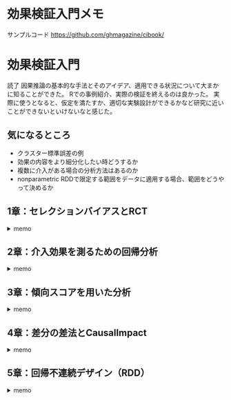 # 効果検証入門メモ

サンプルコード
https://github.com/ghmagazine/cibook/

# 効果検証入門

読了 
因果推論の基本的な手法とそのアイデア、適用できる状況について大まかに知ることができた。
Rでの事例紹介、実際の検証を終えるのは良かった。
実際に使うとなると、仮定を満たすか、適切な実験設計ができるかなど研究に近いことができないといけないなと感じた。


## 気になるところ

- クラスター標準誤差の例
- 効果の内容をより細分化したい時どうするか
- 複数に介入がある場合の分析方法はあるのか
- nonparametric RDDで限定する範囲をデータに適用する場合、範囲をどうやって決めるか


## 1章：セレクションバイアスとRCT

<details>
<summary>memo</summary>

- 効果：施策（介入、処置）以外の要因が同一となった状況での比較によって知り得た施策の影響度合い
- RCT(ABテスト含む)：グループの平均的な性質が同質なグループを介入の有無で分け、これらに施策が与えた影響を比較する試験
- 母集団：潜在的に観測し得る全てのデータを含む集団。
- 標本集団：母集団からいくらかの標本を抽出してなる集団
- 推定：標本集団から母集団の性質を推測すること

#### ポテンシャルアウトカムフレームワーク
ユーザーを<img src="https://latex.codecogs.com/gif.latex?i" />、介入の有無を01とし、<img src="https://latex.codecogs.com/gif.latex?Z_{i}" />で表す。つまりはユーザー1に介入する場合<img src="https://latex.codecogs.com/gif.latex?Z_{i}=1" />。
このユーザの売り上げを<img src="https://latex.codecogs.com/gif.latex?Y_{i}" />で表す。つまりはユーザー1に介入があった場合、<img src="https://latex.codecogs.com/gif.latex?Y_{i}^{(1)}(Z_{i}=1)" />。
これは介入の有無でとる値が二値なので以下のように一つの式に整理できる。

<img src="https://latex.codecogs.com/gif.latex?Y_{i}&space;=&space;Y_{i}^{(0)}(1-Z_{i})&space;&plus;&space;Y_{i}^{(1)}Z_{i}" />

<br>
<br>

この単一のサンプル$i$に介入が行われた場合の売り上げと行われなかった場合の売り上げの差に介入の本当の効果があると考えることをポテンシャルアウトカムフレームワークという。ポテンシャルアウトカムとはつまりは反実仮想のことをさす。AとBの選択肢があるとき、私はAを選択してなんらかの結果を得た。この時のポテンシャルアウトカムはBを選択した時の結果のことをさす。売り上げならば介入した時の結果が<img src="https://latex.codecogs.com/gif.latex?Y_{i}^{(1)}" />ならば、ポテンシャルアウトカムは<img src="https://latex.codecogs.com/gif.latex?Y_{i}^{(0)}" />である。

介入の効果を表す値を<img src="https://latex.codecogs.com/gif.latex?\tau" />とすると、ユーザーiへの効果の度合いを売り上げの差分の形で表せる


<img src="https://latex.codecogs.com/gif.latex?\tau_{i} = Y_{i}^{(1)} - Y_{i}^{(0)}" />

<br>
<br>



しかし実際にはこの計算式のどちらか一方の結果（売り上げ）しか常に手に入れられない。分かるのはユーザー<img src="https://latex.codecogs.com/gif.latex?i" />への介入の有無とその結果のみであって、ポテンシャルアウトカムは得られない。つまりはある個人に関する比較はできないことになる。

そこで、次に考えるのはユーザーのグループである。介入の有無でグループを作り、これらを比較することで「平均的な」効果を測る。
これは売り上げの期待値を比較し、差を得ることである。

<img src="https://latex.codecogs.com/gif.latex?\tau = E[Y_{(1)}] - E[Y_{(0)}]" />

<br>
<br>

E[]は期待値を表し、母集団における平均を表している。つまりは興味のある介入の効果とは、母集団に置いて介入の有無ぞれぞれの場合の売り上げの平均の差である。このような効果は母集団の平均的な効果を示し、平均処置効果（Average treatment Effect: ATE）と呼ばれる。

上記式を変形すると、介入がなかった場合の売り上げに平均処置効果の補正項を加えることで介入があった場合の売り上げを求める式に改変できる。

<img src="https://latex.codecogs.com/gif.latex?E[Y_{(1)}]  =  E[Y_{(0)}] + \tau" />

<br>
<br>


#### 平均的な効果の比較
実験をせず（ランダム化せず）に担当者が選んだユーザーグループに介入の有無を割り振る場合、最も簡単な効果の推定はk区グループのユーザー売り上げの平均を差分をとることである。ここでの効果の推定値を$\hat{\tau}_{naive}$と表す。分析するデータのサンプルサイズをNとすると、


<img src="https://latex.codecogs.com/gif.latex?\hat{\tau}_{naive} = \frac{1}{\sum_{i=1}^{N}Z_{i}} \sum_{i=1}^{N}Y_{i}Z_{i} - \frac{1}{1- \sum_{i=1}^{N}Z_{i}} \sum_{i=1}^{N}Y_{i}(1- Z_{i})" />

<br>
<br>

実際には100の効果しかないデータで300の効果があるという分析結果が得られるのはなぜか？グループ間の比較が母集団の何を推定しているか？
これはセレクションバイアルの分が本当の効果(100)に加算されているためである

注意：分析のバイアスがサンプルサイズが大きくなることによって解決されるという謎の議論が行われることがある


#### RCTが最も信頼のおける分析方法である理由
RCTが割り当てをランダムに行う。つまりは$Z_{i}$がランダムに決定されるので、潜在的な傾向が偏りにくい
ただし、これはサンプルサイズが十分に大きくないといけない。サンプルサイズによってそのサンプルグループのセ潜在的傾向の平均が偏る確率が小さくなる。
つまりは潜在的な傾向の期待値は介入の有無のグループで同一になるため、セレクションバイアスが0になることが期待できる。

##### 十分大きいとはどれくらい大きいのか? -> 有意差を算出できる程度のデータサイズとはどれくらいかは物によるけどこれ自体の算出が必要

#### 有意差検定

- 中心極限定理：手元に得られたデータにおける平均の分布は元々のデータがどんな分布であれ正規分布で近似できる
- t検定：中心極限定理を元に、対象とする分布の平均値が他と異なるかどうかを推定する(ex 分布Aの平均値が0と異なるかどうか)


t検定のプロセス
- 1.標準誤差の算出
   - 標準誤差：大雑把に得られた推定結果が変動しそうな範囲を示す
- 2.効果の推定値と標準誤差を使ってt値を算出
   - t値：グループ間の平均の差を標準誤差で割ることで、標準誤差の何倍あるかを算出したもの
- 3.t値を使ってp値を算出
   - p値：得られた推定結果の効果が0であるにもかかわらず得られてしまう確率
- 4.p値を有意水準と比較する
   - 有意水準：経験的に設定した水準よりもp値よりも低い場合には「本来の期待値は0である状態」から得られた可能性は十分に低いと結論づける


#### ビジネスにおける因果推論の必要性
- RCTの実行にはコストがかかる
   - 分析の上では良いがビジネス上大きなコストになる実験である
   - 倫理的観点や信用リスクから現実として不可能
- セレクションバイアスは不可避
    - 実験担当が利得を高めようと選択した結果現れる
- ビジネスにおけるバイアスのループ
    - PDCAを回すごとにバイアスが堆積する


# 参考文献
- [期待値の性質](https://k-san.link/linearity-of-expectation/)
- [分散 avrien](https://ai-trend.jp/basic-study/basic/variance/)

</details>

## 2章：介入効果を測るための回帰分析

<details>
<summary>memo</summary>

#### 回帰分析
##### 単回帰分析：変数が一つ
目的変数<img src="https://latex.codecogs.com/gif.latex?Y" />と入力となる変数$X$を用いて、<img src="https://latex.codecogs.com/gif.latex?X" />と<img src="https://latex.codecogs.com/gif.latex?Y" />の関係性を分析する。
この時、関係性に線形性を仮定する。すると一次式(傾きと切片)で関係を表せる。
ここで<img src="https://latex.codecogs.com/gif.latex?u_{i}" />は誤差項。


<img src="https://latex.codecogs.com/gif.latex?Y_{i} = \beta_{0} + \beta_{1}X_{i}+u_{i}" />

<br>
<br>

<img src="https://latex.codecogs.com/gif.latex?\beta_{0},\beta_{1}" />は真の値であるがこれはわからない。そこで手持ちのデータで得られる傾きと切片をそれぞれハットをつけて表し、これらを求めることとする。


<img src="https://latex.codecogs.com/gif.latex?\hat{\beta_{0}},&space;\hat{\beta_{1}}&space;=&space;\arg&space;min_{\beta_{0},&space;\beta_{1}}&space;\sum_{i=1}^{N}&space;(Y_{i}&space;-&space;\beta_{0}&space;-&space;\beta_{1}X_{i})^{2}" />

<br>
<br>

上記は最小二乗法と呼ばれ、傾き・切片に関してそれぞれ微分することで極値を求めることができ、最適なパラメータの推定ができる。

推定は母集団上での回帰分析で得られるパラメータに対して行われている。

##### 効果分析のための回帰分析
介入の効果は施策を行った場合と行わなかった場合の結果の期待値の差分
<img src="https://latex.codecogs.com/gif.latex?\tau=E[Y^{(1)}] - E[Y^{(0)}]" />で表される。

効果分析のための回帰分析では以下の変数を用いる。
- 被説明変数(Y：dependent variable) 介入による効果を確認したい変数
- 説明変数　効果に影響する変数
    - 介入変数(Z：treatment variable)　施策の有無を表す変数
    - 共変量(X：controle variable) 介入・施策の有無で傾向が異なっていると想定される変数


共変量は複数である場合が多く。このように説明変数が複数ある回帰分析を重回帰分析という。
推定したいものはZ、Xを与えられた時のYの期待値であるので

<img src="https://latex.codecogs.com/gif.latex?E[Y|X,Z] = \beta_{0} + \beta_{1}X+\beta_{2}Z" />

重回帰分析も条件付き期待値と回帰分析の関係性が成立


<img src="https://latex.codecogs.com/gif.latex?Y = E[Y|X,Z] + u = \beta_{0} + \beta_{1}X+\beta_{2}Z + u" />

この時誤差項の条件付き期待値<img src="https://latex.codecogs.com/gif.latex?E[u|X,Z]=0" />であり、uとX及びZは相関しないという性質を持つ.
重回帰分析も単回帰分析と同じく、二乗誤差の最小化問題としてとく・

##### 回帰分析による効果の推定
- 介入結果の差分が効果の期待値 -> 施策の係数<img src="https://latex.codecogs.com/gif.latex?\beta_{3}" />


##### 回帰分析における有意差検定

- 推定値<img src="https://latex.codecogs.com/gif.latex?\hat{\beta_{3}}" />が母集団上の<img src="https://latex.codecogs.com/gif.latex?\beta_{3}" />が0である可能性
- を研修する->有意差検定

##### 効果検証のための回帰分析で行わないこと

- <img src="https://latex.codecogs.com/gif.latex?\beta_{treatment}" />が興味のある値->介入変数の係数
- 介入変数の係数以外の情報は無視する-> 分析の目的から逸れるから

#### 回帰分析におけるバイアス
##### 共変量の追加による効果への作用
- 共変量とセレクションバイアスの関係性
- セレクションバイアスが発生しているデータに置いて、共変量を加えて回帰分析を行うことで影響を低減できる

##### 脱落変数バイアス(OVB)
- 共変量の追加でセレクションバイアスの影響を低減 -> 「どのような共変量をモデルに追加するべきか？」 -> 「目的変数Yと介入変数Zに対して相関のある変数を加えるべき」
- 追加することによってセレクションバイアスの影響の小さい結果を得られる共変量だがモデルから抜け落ちている変数 -> 脱落変数
- 必要な共変量がモデルに含まれない場合、推定される効果にはO脱落変数バイアス(OVB)が含まれる
- 有意差検定の結果で介入変数以外の結果を考慮しようとするとOVBを発生させる可能性がある


##### OVBが与えてくれる情報
- OVBの式は共変量が不十分なモデルの持つバイアスの構造を表す
- 構造とは、バイアスの値 = 「脱落変数とZの関係」　× 「脱落変数と目的変数の関係」
- これよりモデルに加えるべき共変量はZとYに相関するような変数 -> **交絡因子**

##### Conditional Independence Assumption（CIA）
- 共変量の選択の理想：モデルに含まれていない変数によるOVBが全て0になる
- モデルに含めた共変量で条件付けた時に、介入変数が<img src="https://latex.codecogs.com/gif.latex?Y^{(1)}" />や<img src="https://latex.codecogs.com/gif.latex?Y^{(1)}" />と独立している状態になる -> CIA
- 解釈としてじゃ共変量が同一のサンプルにおいて、介入Zはランダムに割り振られているのと同じになる
    - 年齢、性別、過去の購買額が同じ値のユーザーに施策を割り振る時、割り振りかたはサイコロを振るのと同じになる -> 割り振る人のバイアスがなくなる？


##### 変数の選び方とモデルの評価
問題
- バイアスの評価ができない -> 得られた効果の推定値がどの程度バイアスを含むか評価不能。OVBは相対的な数値なのでバイアスの大きさは示さない。
- 必要な共変量がデータにはない

上記二つの問題点は明確な指標を見ながらモデルの選択ができす、モデルの限界についても定量的に評価できないことを意味する。
これについては分析者の経験的な判断が求められる。またはより応用的な手法で対応する。

##### Sensitivity Analysis
- 回帰分析はセレクションバイアスを起こす変数をモデルに組み込むことで、その問題を軽減する方法
- データに含まれない変数がセレクションバイアスを起こす場合に対応不可能 -> 低減に使得ないから
- データに含まれない変数がセレクションバイアスを起こしているかは評価できる -> Sensitivity Analysis

Sensitivity Analisysとは、重要だと分析者が認識している共変量以外の共変量をモデルから除外することで、効果の推定値が大きく変動しないか確認するという分析です。

##### Post treatment bias
- セレクションバイアスが減る可能性がある、OVBの値が0でない変数を全てモデルに入れていいわけではない
- 因果的に介入の影響を受けた変数を分析にいれることによって起きるバイアス -> Post Treatment Bias
    - 例）サイト来訪者数の比較　メールを配信したグループ(元々サイト来訪するユーザ、メールが来たからサイト来訪したユーザ)　> メールが配信されなかったグループ（元々サイト来訪するユーザ）
    - 上の例でグループの売り上げ平均を見ると、明らかに配信されなかったグループが低くなる
- 介入よりもあとのタイミングで値が決まるような変数は分析から除外する


#### 回帰分析を利用した探索的な効果検証
Angrist et al(2002)はコロンビアで行われた私立学校の学費の割引に関する実験を分析した研究である。

##### PACESによろう学費の割引券配布の概要
- 教育に対する補助のあり方に関する議論
- 教育の提供側である学校に補助するか、受給側である生徒に補助するか
- 学費の半額を政府が肩代わりするという介入
- RCTではなく回帰分析 -> 調査の回答を得られる可能性が介入の有無によって変動するから

##### 乳立学校への通学と割引券の利用についての分析
- 当選グループにおいて私立学校で6年生を始める比率が6%高まった -> 当落に関係なく私立学校へ通う生徒が多い
-  そうせんグループにおいて何かしらの奨学金を調査期間中に使っている割合が非当選グループより高い

#### 回帰分析に関する様々な議論
##### 予測と効果推定
- モデルのデータに対する説明能力や未知のサンプルに対する予測能力を高めることが”効果検証において有用である”という保証にはならない

##### 制限被説明変数（Limited Dependent Variable）
- 予測や説明力を重視するようなモデルを扱う分野において、Yの分布に対してより適したモデルを選択されやすい
    - Yが購入したか否かのような二値 -> ロジスティック回帰
    - Yが売り上げのような0以上の整数値 -> ポアソン回帰
- 制限被説明変数：目的変数が特定の値しか撮らないような制約がある状態の変数
- 本書では介入変数が二値で線形回帰が行えるが、例えばZとYの関係が非線形であるなどしたら線形回帰の妥当性はない

##### 対数を利用した回帰分析
- 変数の自然対数をとった値をY、Xで利用することがある
- 目的変数の対数をとる場合の解釈 -> 推定されるパラメータはYに対して何%の影響があったか？
- 説明変数の対数をとる場合の解釈 -> 推定されたパラメータはXを1%変化させた時にYに対してどの程度の影響を与えるか？
- 使い所
    - 目的変数に対する介入の効果が比率で扱われるべきである場合
    - 共変量と目的変数の関係が比率で扱われるべきである場合

##### 多重共線性
- 多重共線性とは、回帰モデルに含まれている変数のうち二つが強い相関を持つ状況をさす。
- この場合、推定されるパラメータの標準誤差が変化してしまうため、検定の結果が歪む。
- 一番の問題は、推定されたおパラメータの標準誤差が信頼できない物になる点

</details>


## 3章：傾向スコアを用いた分析

<details>
<summary>memo</summary>


#### 傾向スコアの仕組み
##### 傾向スコアのアイデア

- 回帰分析は共変量の選定が重要
- しかし目的変数Yについての情報が十分に得られない場合がある
    - 目的変数に影響する変数が不明瞭 -> モデル化が難しい
    - 手元にあるデータが高次元（数千〜数万の変数）　-> 選定に時間がかかる 
- 傾向スコア：各サンプルにおいて介入が行われる確率
    - 着眼点：介入が行われた仕組みの解明
    - 目的：共変量の調整
    - 方法：介入グループと非介入グループの性質を均一にする操作を行う
- CIA（COnditional Independence Assumption）に近い
    - 共変量が同一のユーザの中では介入の決定はランダムに行われているに等しい
    - 傾向スコアが同一のユーザの(ry

傾向スコア<img src="https://latex.codecogs.com/gif.latex?P(X_{i})" />の仮定

<img src="https://latex.codecogs.com/gif.latex?{Y_{i}^{(1)}, Y_{i}^{(0)}} \perp Z|P(X_{i})" />

##### 傾向スコアの推定
- 傾向スコアを直接観測はできないが、結果であるZは観測可能
- 手持ちのデータから傾向スコアを推定する：ロジスティック回帰が多い
- ロジスティック回帰で得られた結果で重要なのは予測値
    - 推定されたパラメータの値が直感に息しているかの解釈は質の保証にならない
    - 傾向スコアの推定を行ったモデルに関しては特に解釈を行う必要はない

#### 傾向スコアを利用した効果の推定
##### 傾向スコアマッチング
介入変数Zの効果を推定する方法で今回紹介するのは以下二つ
- 傾向スコアマッチング：得られた傾向スコアを利用してサンプルどうしをマッチングさせる
- 逆確率重み付き推定：傾向スコアをサンプルの重みとして利用する

傾向スコアマッチングのアイデア
- 介入グループから取り出したサンプルの傾向スコアに近いものを、非介入グループからマッチングしてペアにする。
- ペアの中で目的変数の差を算出し、サンプルの数を重みとした重み付きの平均を推定値とする。
- ペアにする理由は傾向スコアが同じ物は介入がランダムに決定されているとみなせるから。
- つまりはセレクションバイアスの影響を受けない。

Average Treatment effect on Treated(ATT)
介入を受けたサンプルにおける介入効果の期待値

<img src="https://latex.codecogs.com/gif.latex?\hat{\tau}_{match} = E{E[Y|P(X), Z=1] - E[Y|P(X), Z=-} | Z=1}" />

<br>
<br>

問題点
- 計算時間が長い
- 変数が多くなると、傾向スコアが”同じ”という物は減っていくので”同じ”の判定方法を考える必要がある


##### 逆確率重み月推定
IPWのアイデア
- 傾向スコアをサンプルの重みとして利用して、与えられたデータ全体での介入の結果の期待値と非介入の結果の期待値の差分をとることで効果を推定
- IPWのセレクションバイアス：$P(X)$の偏りによって介入グループ自体に偏りが生じる
- 仮定：傾向スコアと介入の結果に正の相関がある -> この過程の妥当性は？
- この場合、$Y~{(1)}$が小さいデータほどZ-1のデータには含まれない -> 期待値が過剰に評価されて、推定される効果も過剰になる

IPWでは介入の結果の平均を次のように考える


<img src="https://latex.codecogs.com/gif.latex?\bar{Y^{(1)}} = \sum_{i=1}^{N} \frac{Z_{i}Y_{i}}{\hat{P(X_{i})}} / \frac{Z_{i}}{\hat{P(X_{i})}}" />


傾向スコアが大きくなるほど、傾向スコアの逆数が大きくなるため、サンプルに含まれないぶん重みを増加する。

やっていることは縦軸に介入の結果、横軸に傾向スコアをおいた分布を母集団の分布に近づけようとしている。

非介入の結果の推定は確率に<img src="https://latex.codecogs.com/gif.latex?1-\hat{p(X_{i})}" />を使って行う。

<img src="https://latex.codecogs.com/gif.latex?\bar{Y^{(0)}} = \sum_{i=1}^{N} \frac{(1-Z_{i})Y_{i}}{1- \hat{P(X_{i})}} / \frac{(1- Z_{i})}{1- \hat{P(X_{i})}}" />

これらよりIPWを用いた効果の推定値は

<img src="https://latex.codecogs.com/gif.latex?\hat{\tau_{IPW}} = \bar{Y^{(1)}} - \bar{Y^{(0)}} " />

#### より良い傾向スコアとは
- 傾向スコアはデータに対する説明力が一定を超えることが重要だと解釈される
- これはc統計量のような指標が基準を上回ることが望ましい（c統計量：大雑把にいうとROC曲線の下側の面積 医療統計で使われ、c>0.8なら良い多分経験的)
- 近年、傾向スコアを用いてマッチングや重みづけしたあとのデータで、共変量のバランスが取れているかが重要というのが一般的
- 標準化平均差（Average Standardized  Avsolute Mean distance：ASAM）
    - 平均の差をその標準誤差で割った物
    - ASAMが0.1以下がバランスが取れていると考えられる

##### 傾向スコアと回帰分析の比較
介入の効果の分析において、共変量の影響を取り除く点で両者はほぼ同じ。そこでどちらを使うべきかの話になる。

回帰分析
- 取り組みやすい
- 目的変数と共変量の関係についてのモデリングが必要
- いれるべき共変量をもでrに設定できないとOVBの影響が生じる
- OVBの評価やSensitivity Analysisなどの分析上のツールがある

傾向スコア
- 目的変数に対するモデリングを行わなくて済む
- Zの決定方法に関する調査で有益な情報を得られる
- 計算時間がかかるために大量の分析を行うことに向いていない

Yの値がどんな仕組みで決定されるかの情報が豊富な場合-> 回帰分析 not -> 傾向スコア
 
 ###### マッチングとIPWの差
 マッチング、IPW、回帰分析の結果はまず一致しない -> 推定しているものが異なる
 
-  マッチング：ペアが作れるデータ、つまりZ-1となるようなサンプルにおける平均的な効果を推定
-  IPW：得られたデータ全てに対して期待値を推定するので、Zに関わらず、全てのデータでの平均的な効果を推定

ビジネスの結果が実験と近いものであることを示す必要がある場合、実験のサンプルがどのような物かは注意が必要
 
 
#### LaLondeデータセットの分析
RCTの結果が本来は最も信頼できる分析であるが、それができないような状況で、信頼できる分析結果をたいというんが因果推論のモチベーション。
-> RCTによる実験結果を因果推論の方法で再現できるのか？(LaLonde)

NSW：労働市場へ参加できないような人々にカウンセリングと)~19ヶ月の短期的な就労経験を与えることを就職を助ける試みで、希望者からランダムに選択した人に対して介入を行った。肝は非介入グループを削除し、実験の外で得られたCPSという調査データを代わりに挿入してデータセットを作成し、これを持ってRCTの分析結果を擬似的に獲得した。
これを使ってRCTの分析を起こないNSWの結果と比較を行った。

- 回帰分析：NSWの実験で得られた結果とは大きく異なった。
- 傾向スコアマッチング：NSWの結果に近い結果を推定できた。


注意点
自分が分析するデータがどのようなデータであり、推定したい効果がどのようなサンプルにおける効果なのかに十分に配慮しなければならない。これが守られなければ、どのモデルの結果がより信頼たりえるかを判断することが非常に難しい。

</details>


## 4章：差分の差法とCausalImpact

<details>
<summary>memo</summary>


### DID(差分の差法)
#### DIDが必要になる状況
回帰分析と傾向スコアの適用の前提として「介入グループと非介入グループの両方に同じような特徴を持つサンプルが含まれている」があります。しかし、実際に得られるデータセットは同質のサンプルが存在しないことがよくあります。
以下が例です。

- 特定の地域における政策や法律の変更
- 特定の地域で広告を出稿する
- 特定の地域で商品の価格を変更する

例えば、ある地域の全てのスーパーで商品Aを10%値引きした時、その地域で値引きしない店舗は存在しません。理想的には個人や店舗単位で値引きを実施するようなRCTが行いたいですが、これ自体のコストまた顧客イメージ的に実行は現実的ではありません。

そこで非介入グループを他の地域から持ってくる場合が考えられますが、後で確認するようにセレクションバイアスが発生することになります。であれば、次に考えるのは時間軸方向の差分、過去のデータとの比較です。しかしこれについても過去と現在の差分が介入の見である保証はありません。

DID(Difference In Difference：差分の差法)は介入が行われた地域における介入の前後のデータと他の地域の介入の前後のデータを利用することで上記の問題点を乗り越える手法です。

大まかには介入前後での差分と介入の有無での差分をそれぞれ算出し、さらに地域での差分をとるという二段階の差分をとる方法です。

DIDを使った以下のような事例があります。
- Card(1990)：ボートでマイアミに到着した移民が労働市場にどのような影響を与えるか
- Blake et al(2015)：eBayで検索連動型広告の効果はどの程度か

#### 集計による効果検証とその欠点

地域ごとに複数の時期のデータを入手した場合、単純な集計による効果検証がよく行われる。
- 1.介入を受けた地域と受けなかった地域で売り上げを比較する
    - 地域固有の効果が介入の効果に含まれてしまう
    - どんな地域の選び方をしても排除できない (店舗でも同じ)
- 2.同じ地域の価格変動前後の売り上げデータを比較する(前後比較)
    - 地域におけるセレクションバイアスはなくなる
    - タイミングのセレクションバイアスが存在する
    - 時期による自然な変化(トレンド)が含まれる
        - ハロウィンやバレンタインでお菓子の売り上げが増加
        - 年末年始で交通量が増加
        - 夏のため、おでんや肉まんなどの売り上げが減少
            - 夏にもおでんを売るのは秋口の気温差によって体感温度が下がり顧客が購入するから

#### DIDのアイデアを用いた集計分析
同じ時期の他の地域との相対比較や、同じ地域別の時点での前後比較においてもバイアスが生まれる場合、どのように分析を行えばいいか？

John Snow(19世紀頃)がコレラの感染源を探る中でこの課題に直面した。
彼はDIDの基礎となるアイデア（介入の受けるグループと受けないグループでそれぞれ前後比較を行い、その結果を比較する）で、コレラの感染源が空気にあるのか水源にあるのかを検証。

調査対象となった地域では、二社（Soythwark and Vauxhall社、Lambeth社）によって水が提供されており、そのうちL社は水源をより上流へと移していた。もしコレラの感染源が水源であれば、二社の提供地域でのコレラの死者数には差が生じるはずでず。実際にはL社によって提供を受けていた地域では死者数の減少が見られた。これによりコレラの感染源は水である説が有力になります。

このアイデアの前提には平行トレンド仮定（Common Trend Assumption）があります。
これは「非介入グループのデータの変化と、介入グループが仮に介入を受けていなかった場合の変化が一致するだろう」という仮定です。


#### 回帰分析を利用したDID
DIDは回帰分析のフレームワークに当てはめることが可能。
DIDで扱うデータは同一の対象から別の期間で得られた物で、DIDの分析自体はエリアの数や期間の長さをとくに限定しません。Johnのデータセットでは複数のエリアで1849年、1853年と2回のデータが取得されています。

#### DIDにおける標準語さ
通常の回帰分析では大まかには一つの観測対象から一つのデータが得られるという想定をしています。一方、DIDの分析は同一の対象からいくつかの期間において取得したデータを利用します。この場合。自己相関（auto-crrelation, serial correlation）と呼ばれる状態を持つデータを得る可能性があります。

- 自己相関：ある時点で取得された変数の値がその近辺の時間で取得される同じ変数の値と相関するような状態
    - 例：コンビニエンスストアにおける売り上げを毎日観測した場合、周辺環境は大きく変化しないため。観測した任意の日とその前後の日の売り上げは非常に似た状態になる。

このデータで回帰分析を行った場合、誤差項の値は同一店舗で同じような値になる。そして回帰分析のパラメータの標準誤差は誤差項の分散を利用するため、結果として標準誤差が過小に算出されます。よって有意差検定で有意な結果よりになる。

回帰分析で想定していないデータ構造に対して、回帰分析を強引に利用したために起きる問題です。

このような場合はクラスター標準誤差（clustered standard error：以下CSE）を使用して、パラメータの標準誤差を算出する方法があります。CSEでは、指定した観測対象ごと（ex. 店舗）に誤差を観測していると考えて誤差項を扱います。


#### 平行トレンド仮定(Common Trend Assumption)と共変量
これまでの分析は、もしL社が水源を変更しなかった場合に、L社のみが提供する地域とL社及びSV社の両方　が提供する地域で、同様に死者数が増加すると行った仮定をおく。

このように、介入グループと非介入グループの目的変数の時間変化（トレンド）が同一であるという仮定を平行トレンド仮定という。DIDの根底のアイデアです。

これも実際には介入の有無でのデータで比較をし、仮定を満たすか確認したいが現実にはできません。もし介入までの期間がある程度長いデータを分析している場合、介入までのデータでトレンドが似ているかで仮定が満たされているか確認できます。しかし、この方法でも明確な傾向を得る事は多くの場合でできず、実際にはこれを適用する判断は分析者の分析対象への理解と解釈に依存します。

トレンドが同一でない場合、二つの対策をとることが可能です。
- 1.仮定を満たさないと考えられるデータを取り除く
    - 介入が行われた地域の近隣の地域を選択しないようにする
    - 介入のタイミングより前のデータを使って、トレンドが同一になるようなサンプルを自動的に検出する合成コントロールという方法もある
- 2.共変量としてトレンドの乖離を説明する変数をモデルに加える
    - コレラのデータでは、水源の変化以外に対象地域に衛生施設が建設されると仮定を満たさなくなる
    - 衛生施設付近では死者数が減るため、推定結果である死者数はOVBによって過少になると想定される


### CausalImpact
CausalImpactで用いられているBayesian Structureal Time Series Modelは扱う範囲を超えるため、基本的な考え方と使い方にフォーカスする。

#### DIDの欠点
1. 効果の影響を調べたい変数が複数の場所や時期で得られる必要がある.
2. どのデータを分析に用いるのかが分析社の仮説に依存する
    - 平行トレンド仮定により介入・非介入にかかわらず時間変化が本来は同質である必要がある

#### CausalImpactのアイデア
CausalImpactは複数の期間におけるデータを必要とする一方で、DIDの欠点を補うことができる分析方法です。DIDのアイデアは大まかには「介入が行われたサンプルの介入が行われなかった場合の結果を非介入グループのデータで補う」物です。反実仮想の結果を得られるなら（予測できるなら）、どのようなデータから予測しても良いのです。

CausalImpactは様々な変数Xを利用し、目的変数Yを予測できるようなモデルを介入が行われる前の期間のみで作成します。これによって介入後の目的変数Yを予測し、介入の結果と比較することで効果が得られます。

これも平行トレンド仮定が重要です。Xも介入の影響を受けるような変数の場合は取得するデータが影響を受けるということなので予測モデルの役割が満たせないことになります。

### 不完全な実験を補佐する
DIDやCausalImpactによる分析は実験が地理的、時間的に限定されている環境において有用な検証方法です。

しかし、効果を分析したい介入が他の介入や施策と同時に導入される場合、その効果を分析する事はできません。しかも、個別に分析するような事はほぼ不可能です。広告ではこのように複数の介入を行うことが多く、タイミング重なりが生むバイアスはマーケターの間ではアクティビティバイアスと呼ばれています。

</details>


## 5章：回帰不連続デザイン（RDD）

<details>
<summary>memo</summary>


### ルールが生み出すセレクションバイアス
介入の割り当てがルールベースの場合、傾向スコアが意味をなさなくなる。
- 男性・30際以上に介入を行うルール
- 上記の傾向スコアは常に1、上記以外の傾向スコアは常に0となる

このような場合でも利用できる分析方法が**回帰不連続デザイン（Regression Discontinuity Desgin: RDD）**

#### 回帰不連続デザインの仕組み
メール配信で考える。
- ルール：昨年の売り上げ（history）が基準額Aよりも多い場合にのみメール配信を行う
- 介入はhistoryに依存する

このように介入を決定する変数をrunning variableとよび。介入の有無の閾値のことをカットオフ（cut off）と呼びます。繰り返しになりますが、この場合running variableは昨年の売り上げ、カットオフは基準額Aになります。

介入の有無がカットオフで決まるため、時系列による介入タイミングを考慮するDIDは適していないため利用できません。

回帰不連続デザインはこのような状況に追いても、カットオフ付近のデータに着目することで効果を検証できる手法です。カットオフ近辺のデータでは過去の購買量は介入・非介入にかかわらず似通っており、同質のユーザが集まっているだろう -> 比較に追いてバイアスが小さいはずというアイデア。

#### 集計によるセレクションバイアスの確認
データの構造が持つ問題を整理する。
介入・非介入ぞれぞれで平均を算出して差分を効果とする単純な分析を行うとする。
ここで介入はrunning variableに置き換えられるので介入の効果<img src="https://latex.codecogs.com/gif.latex?\tau_{naive}">は次のように表せる。

<img src=
"https://render.githubusercontent.com/render/math?math=%5Cdisplaystyle+%5Cbegin%7Balign%2A%7D%0A%5Ctau_%7Bnaive%7D+%26%3D+E%5BY%5E%7B%281%29%7D%7CZ%3D1%5D+-+E%5BY%5E%7B%280%29%7D%7CZ%3D0%5D%5C%5C%0A%26%3D%5Ctau+%2B+E%5BY%5E%7B%280%29%7D%7CZ%3D1%5D+-+E%5BY%5E%7B%280%29%7D%7CZ%3D0%5D+%5C%5C%0A%26%3D%5Ctau+%2B+E%5BY%5E%7B%280%29%7D%7Chistory+%5Cgeq+A%5D+-+E%5BY%5E%7B%280%29%7D%7Chistory+%5Cleq+A%5D%0A%5Cend%7Balign%2A%7D" 
alt="\begin{align*}
\tau_{naive} &= E[Y^{(1)}|Z=1] - E[Y^{(0)}|Z=0]\\
&=\tau + E[Y^{(0)}|Z=1] - E[Y^{(0)}|Z=0] \\
&=\tau + E[Y^{(0)}|history \geq A] - E[Y^{(0)}|history \leq A]
\end{align*}">

このように本来知りたい効果に購買量のセレクションバイアスがついてきます。この大きさの分だけ効果が過剰に評価されます。

### 回帰不連続デザイン（RDD）
これまでと同じようにセレクションバイアスをどのようにして小さくするかが課題です。
介入がルールによって決定される場合。データの持つバイアスはrunning variableに依存するので、この場合historyがセレクションバイアスの原因です。よって、historyをどうやってコントロールするかが重要になります。

#### 線形回帰による分析
セレクションバイアスへの対応として真っ先に候補になるのは、線形回帰です。
これを考えるために、実験について次のように仮定をおきます。
- 介入目的：メールの配信でサイトの来訪者数を増やす
- 推定対象：メールの配信がサイト来訪者数をどの程度増やす効果があるのか
- 仮定1：running variableのhistoryがサイト来訪者数に対して線形の関係を持つ
- 仮定2:効果はhistoryの値に依存しない

よって、母集団上で次のような関係性があると仮定しています。

<img src=
"https://render.githubusercontent.com/render/math?math=%5Cdisplaystyle+%5Cbegin%7Balign%2A%7D%0AE%5BY%5E%7B%280%29%7D%7CX%5D+%26%3D+%5Cbeta_%7B0%7D+%2B+%5Cbeta_%7B1%7D+hisotry+%5C%5C%0AY%5E%7B%281%29%7D+%26%3D+Y%5E%7B%280%29%7D+%2B+%5Ctau%0A%5Cend%7Balign%2A%7D" 
alt="\begin{align*}
E[Y^{(0)}|X] &= \beta_{0} + \beta_{1} hisotry \\
Y^{(1)} &= Y^{(0)} + \tau
\end{align*}">

このとき、以下のように回帰分析を行うことで、推定結果τを得られます。

<img src=
"https://render.githubusercontent.com/render/math?math=%5Cdisplaystyle+%5Cbegin%7Balign%2A%7D%0AY+%3D+%5Cbeta_%7B0%7D+%2B+%5Cbeta_%7B1%7D+history+%2B+%5Crho+Z+%2B+u%0A%5Cend%7Balign%2A%7D" 
alt="\begin{align*}
Y = \beta_{0} + \beta_{1} history + \rho Z + u
\end{align*}">

この場合、セレクションバイアスはhistoryのみによって生じるのでバイアスがなくなった結果を得ることができます。ただし、真琴の関係が非線形だった場合セレクションバイアスを適切に除去できないことに注意してください。

#### 非線形回帰による分析
もしhistoryとYの関係性が非線形であれば、非線形性を考慮した共変量をモデルに含める必要があります。この場合の最も単純な回帰分析は次のようにXの一乗からp乗までをモデルに含むような冪乗のモデルになります。また注意点として、適切に共変量が含まれていない場合、OVBが発生することになります。

<img src=
"https://render.githubusercontent.com/render/math?math=%5Cdisplaystyle+%5Cbegin%7Balign%2A%7D%0AY+%3D+%5Cbeta_%7B0%7D+%2B+%5Cbeta_%7B1%7DX+%5Ccdots+%5Cbeta_%7Bp%7DX%5E%7Bp%7D+%2B+%5Crho+Z+%2B+u%0A%5Cend%7Balign%2A%7D" 
alt="\begin{align*}
Y = \beta_{0} + \beta_{1}X \cdots \beta_{p}X^{p} + \rho Z + u
\end{align*}">

### nonparametric RDD
#### nonparametric RDDの仕組み
running variableと目的変数の関係が非線形の場合に利用できる分析手法-> **nonparametric RDD**

利用するデータを閾値の前後に限定することでセレクションバイアスを小さくするアイデアです。

ただし、範囲を限定するほどバイアスが小さくなりますが、サンプルサイズが小さくなるために標準誤差が大きくなるというトレードオフの関係が存在します。


### 回帰不連続デザインの仮定
DIDは平行トレンド仮定を前提とするように、RDDにも前提とする仮定があります。ここではそれを確認します。

#### Continuity of Conditional Regression Functions
RDDで推定された結果が正しいと考えるためにContinuity of Conditional Regression Functionsを満たす必要があります。また、次のことを仮定しています。
- 介入を受けた場合と受けなかった場合における条件付き期待値が共変量に対して連続である
- 大まかには別の介入が存在しないこと

#### non-manipulation
- non-manipulation：分析の対象が自身の介入に関するステータスを調整できないという仮定

あるユーザーがカットオフについて知っており、来年クーポンを入手するために購入額を操作するとします。
これによりカットオフ付近のユーザー分布が大きく変化してしまいます。このような状況が発生しているか否かはカットオフ付近でのデータ量（密度）に着目して判別できます。

#### LATEの妥当性
回帰分析における介入の効果は主に「介入グループと非介入グループの割合がちょうど1対1になっているようなサンプル」を中心に算出されています。ルールによる割り振りの場合、カットオフ付近のデータが対象になります。よって、この場合の推定される効果はカットオフ付近の効果であり、**Local Average Treatment Effect(LATE)**といいます。

RDDで得られた効果がカットオフ付近のみでなく、データ全体における平均的な効果と考えるためには、介入の効果がrunning variableの値によっては変化しないという仮定が必要です。この仮定はデータからではわからないため、分析者のデータ解釈が仮定の妥当性を評価することになります。

### ビジネスにおける介入割り当てルール
RDDを紹介する理由は、介入の割り当てがルールによって設定されていることがビジネスにおいて非常に多いからです。統計モデルや機械学習を利用して施策の操作（決定論的なルールを用いての介入）が多いため。

#### ユーザーセグメントへの介入
マーケティング活動ではユーザを特定の属性ごとにまとめて扱うユーザーセグメントを用いることが多い。

ユーザーセグメントを作成する手順は大まかに二つ。
- ユーザの属性や特徴をルールベースで分ける
- 機械学習や統計モデルでユーザーごとに算出した予測値に閾値を設ける

#### Uberによる価格変更の分析
UberはRDDを使って経済学者と分析を行っていることで有名。
収益ドライバーは、特定の場所に移動したユーザとタクシーなどのドライバーのマッチング。
あるエリアでユーザ需要が増えるとドライバーの数が減少するため、運賃調整の仕組みを使って、価格上昇を行う。これによって周辺地域からドライバーの流入が図れる。

この時、エリアごとの需要予測に機械学習を使っている。予測値が閾値を超えると、価格上昇が生じ、この価格変化がユーザーとドライバーにもたらす影響をRDDで分析する。この時、需要の予測値が介入の有無に影響するのでrunning variableになる。

これに関する分析はいくつかある。
- Chen et al(2016) 価格増加により収益増のためにドライバーの労働時間が増加、ユーザの需要も満たせる
- Cohen et al(2016) それぞれの閾値で起きる価格変動が需要に与えた影響を推定することで需要曲線を実際に観測 -> 価格上昇に伴い乗車確率が低下

需要曲線とは、ミクロ経済学における概念。ある商品について、他の全ての条件が同一の場合には価格が上昇すると需要が低下するという関係性のこと。

</details>


